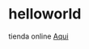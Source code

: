 # helloworld
tienda online
<a href="https://github.com/RecalledMars715-JOan/helloworld/blob/a44ecb7/Bienvenido/Bienvenida.html">Aqui<a>
